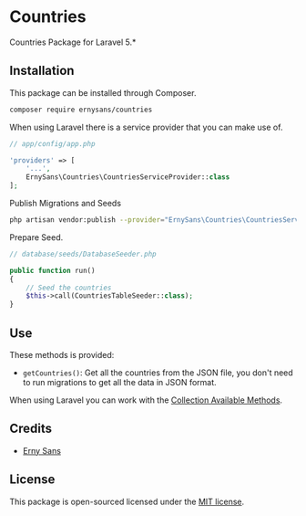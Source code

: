 # Countries
Countries Package for Laravel 5.*

## Installation
This package can be installed through Composer.

```bash
composer require ernysans/countries
```

When using Laravel there is a service provider that you can make use of.

```php
// app/config/app.php

'providers' => [
    '...',
    ErnySans\Countries\CountriesServiceProvider::class
];
```

Publish Migrations and Seeds

```bash
php artisan vendor:publish --provider="ErnySans\Countries\CountriesServiceProvider"
```

Prepare Seed.

```php
// database/seeds/DatabaseSeeder.php

public function run()
{
    // Seed the countries
    $this->call(CountriesTableSeeder::class);
}
```

## Use
These methods is provided:

* `getCountries()`: Get all the countries from the JSON file, you don't need to run migrations to get all the data in JSON format.

When using Laravel you can work with the [Collection Available Methods](https://laravel.com/docs/master/collections).

## Credits

- [Erny Sans](http://erny.co)

## License
This package is open-sourced licensed under the [MIT license](http://opensource.org/licenses/MIT).